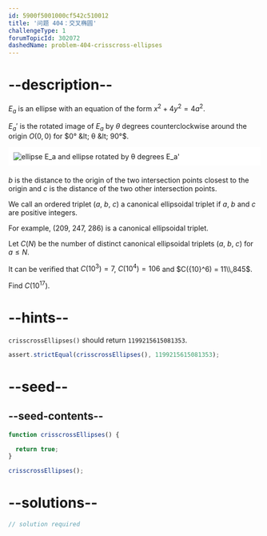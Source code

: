 ```yaml
---
id: 5900f5001000cf542c510012
title: '问题 404：交叉椭圆'
challengeType: 1
forumTopicId: 302072
dashedName: problem-404-crisscross-ellipses
---
```


# --description--

$E_a$ is an ellipse with an equation of the form $x^2 + 4y^2 = 4a^2$.

$E_a'$ is the rotated image of $E_a$ by $θ$ degrees counterclockwise around the origin $O(0, 0)$ for $0° &lt; θ &lt; 90°$.

<img alt="ellipse E_a and ellipse rotated by θ degrees E_a'" src="https://cdn.freecodecamp.org/curriculum/project-euler/crisscross-ellipses.gif" style="background-color: white; padding: 10px; display: block; margin-right: auto; margin-left: auto; margin-bottom: 1.2rem;" />

$b$ is the distance to the origin of the two intersection points closest to the origin and $c$ is the distance of the two other intersection points.

We call an ordered triplet ($a$, $b$, $c$) a canonical ellipsoidal triplet if $a$, $b$ and $c$ are positive integers.

For example, (209, 247, 286) is a canonical ellipsoidal triplet.

Let $C(N)$ be the number of distinct canonical ellipsoidal triplets ($a$, $b$, $c$) for $a ≤ N$.

It can be verified that $C({10}^3) = 7$, $C({10}^4) = 106$ and $C({10}^6) = 11\\,845$.

Find $C({10}^{17})$.

# --hints--

`crisscrossEllipses()` should return `1199215615081353`.

```js
assert.strictEqual(crisscrossEllipses(), 1199215615081353);
```

# --seed--

## --seed-contents--

```js
function crisscrossEllipses() {

  return true;
}

crisscrossEllipses();
```

# --solutions--

```js
// solution required
```
